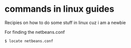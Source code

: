 # commands in linux guides
Recipies on how to do some stuff in linux cuz i am a newbie


For finding the netbeans.conf
```bash
$ locate netbeans.conf
```
